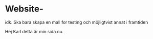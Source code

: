 # Website-
idk. Ska bara skapa en mall for testing och möjligtvist annat i framtiden

Hej Karl detta är min sida nu.
